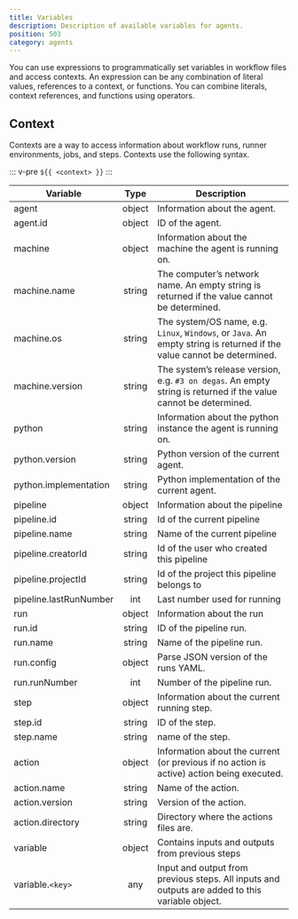 ```yaml
---
title: Variables
description: Description of available variables for agents.
position: 503
category: agents
---
```


You can use expressions to programmatically set variables in workflow files and
access contexts. An expression can be any combination of literal values,
references to a context, or functions. You can combine literals, context
references, and functions using operators.

## Context

Contexts are a way to access information about workflow runs, runner
environments, jobs, and steps. Contexts use the following syntax.

::: v-pre
`${{ <context> }}`
:::

| Variable               |  Type  | Description                                                                                                            |
| ---------------------- | :----: | ---------------------------------------------------------------------------------------------------------------------- |
| agent                  | object | Information about the agent.                                                                                           |
| agent.id               | object | ID of the agent.                                                                                                       |
| machine                | object | Information about the machine the agent is running on.                                                                 |
| machine.name           | string | The computer’s network name. An empty string is returned if the value cannot be determined.                            |
| machine.os             | string | The system/OS name, e.g. `Linux`, `Windows`, or `Java`. An empty string is returned if the value cannot be determined. |
| machine.version        | string | The system’s release version, e.g. `#3 on degas`. An empty string is returned if the value cannot be determined.       |
| python                 | string | Information about the python instance the agent is running on.                                                         |
| python.version         | string | Python version of the current agent.                                                                                   |
| python.implementation  | string | Python implementation of the current agent.                                                                            |
| pipeline               | object | Information about the pipeline                                                                                         |
| pipeline.id            | string | Id of the current pipeline                                                                                             |
| pipeline.name          | string | Name of the current pipeline                                                                                           |
| pipeline.creatorId     | string | Id of the user who created this pipeline                                                                               |
| pipeline.projectId     | string | Id of the project this pipeline belongs to                                                                             |
| pipeline.lastRunNumber |  int   | Last number used for running                                                                                           |
| run                    | object | Information about the run                                                                                              |
| run.id                 | string | ID of the pipeline run.                                                                                                |
| run.name               | string | Name of the pipeline run.                                                                                              |
| run.config             | object | Parse JSON version of the runs YAML.                                                                                   |
| run.runNumber          |  int   | Number of the pipeline run.                                                                                            |
| step                   | object | Information about the current running step.                                                                            |
| step.id                | string | ID of the step.                                                                                                        |
| step.name              | string | name of the step.                                                                                                      |
| action                 | object | Information about the current (or previous if no action is active) action being executed.                              |
| action.name            | string | Name of the action.                                                                                                    |
| action.version         | string | Version of the action.                                                                                                 |
| action.directory       | string | Directory where the actions files are.                                                                                 |
| variable               | object | Contains inputs and outputs from previous steps                                                                        |
| variable.`<key>`       |  any   | Input and output from previous steps. All inputs and outputs are added to this variable object.                        |
